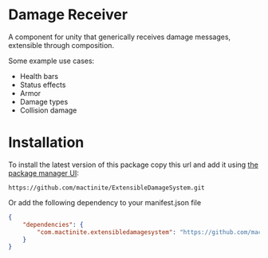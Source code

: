 # Damage Receiver

A component for unity that generically receives damage messages, extensible through composition.

Some example use cases: 

* Health bars
* Status effects
* Armor
* Damage types
* Collision damage

# Installation


To install the latest version of this package copy this url and add it using [the package manager UI](https://docs.unity3d.com/Packages/com.unity.package-manager-ui@2.1/manual/index.html):

`https://github.com/mactinite/ExtensibleDamageSystem.git`

Or add the following dependency to your manifest.json file
```json
{
    "dependencies": {
        "com.mactinite.extensibledamagesystem": "https://github.com/mactinite/ExtensibleDamageSystem.git"
    }
}
```
